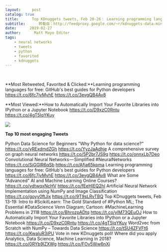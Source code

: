 ```yaml
---
layout:     post
catalog: true
title:      Top KDnuggets tweets, Feb 20-26： Learning programming languages for free; Import Your Favorite Libraries into a Jupyter Notebook
subtitle:      转载自：http://feedproxy.google.com/~r/kdnuggets-data-mining-analytics/~3/RkXIfU0LOGQ/top-tweets-feb20-26.html
date:      2019-02-27
author:      Matt Mayo Editor
tags:
    - neural networks
    - tweets
    - python
    - favorited
    - kdnuggets
---
```



  
 

**Most Retweeted, Favorited & Clicked:**Learning programming languages for free: GitHub's best guides for Python developers https://t.co/6fc7jvMyhE https://t.co/3evgQB4Av8


**Most Viewed:**How to Automatically Import Your Favorite Libraries into IPython or a Jupyter Notebook https://t.co/D9xzC0Rntu https://t.co/4gT5lqYKuy


![](https://i.ibb.co/Lg4nrd8/image2.png)

**Top 10 most engaging Tweets**

 Python Data Science for Beginners
"Why Python for data science?"
https://t.co/yRExdmdZGh https://t.co/YyzJaAdhje
 A comprehensive survey on graph neural networks https://t.co/5P2br7JS9q https://t.co/onnxLb7Deo
 Convolutional Neural Networks — Simplified #NeuralNetworks https://t.co/SiGGIR6qSb https://t.co/Afja65kpma
 Learning programming languages for free: GitHub's best guides for Python developers https://t.co/6fc7jvMyhE https://t.co/3evgQB4Av8
 What are Some “Advanced” AI and Machine Learning Online Courses? https://t.co/vdtwqxNcHV https://t.co/fEeHIEQ2hI
 Artificial Neural Network Implementation using NumPy and Image Classification https://t.co/goyy0ftJjx https://t.co/9T9sLRvTBQ
 Top KDnuggets tweets, Feb 13-19: 
Intro to #ScikitLearn: The Gold Standard of #Python ML; 
The Essential #DataScience Venn Diagram;
Cartoon: #MachineLearning Problems in 2118 
 https://t.co/BhrozpADtq https://t.co/ylM73QEuOJ
 How to Automatically Import Your Favorite Libraries into IPython or a Jupyter Notebook https://t.co/D9xzC0Rntu https://t.co/4gT5lqYKuy
 Word2vec from Scratch with NumPy – Towards Data Science https://t.co/tSU4ZFVFt6 https://t.co/KwaluR3iPU
 Vote in new KDnuggets poll!
Where did you apply Analytics, Data Science, Machine Learning in 2018? https://t.co/0RYb9lZXWg https://t.co/FOv5Ww6nXi
 






